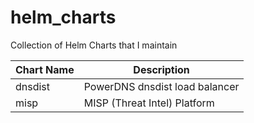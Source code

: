 # helm_charts
Collection of Helm Charts that I maintain

| Chart Name | Description |
| ---------- | ----------- |
| dnsdist    | PowerDNS dnsdist load balancer |
| misp       | MISP (Threat Intel) Platform   |
